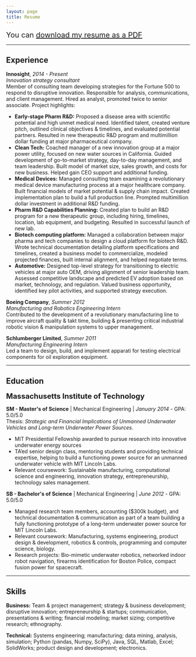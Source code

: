 ```yaml
---
layout: page
title: Resume
---
```


<span style="font-size:1.25rem;">You can <a href="public/Winston_Larson_Resume.pdf">download my resume as a PDF</a></span>

----

## Experience

**Innosight**, *2014 - Present*<br>
*Innovation strategy consultant*<br>
Member of consulting team developing strategies for the Fortune 500 to respond to disruptive innovation. Responsible for analysis, communications, and client management. Hired as analyst, promoted twice to senior associate. Project highlights:

* **Early-stage Pharm R&D:** Proposed a disease area with scientific potential and high unmet medical need. Identified talent, created venture pitch, outlined clinical objectives & timelines, and evaluated potential partners. Resulted in new therapeutic R&D program and multimillion dollar funding at major pharmaceutical company.
* **Clean Tech:** Coached manager of a new innovation group at a major power utility, focused on new water sources in California. Guided development of go-to-market strategy, day-to-day management, and team leadership. Built model of market size, sales growth, and costs for new business. Helped gain CEO support and additional funding.
* **Medical Devices:** Managed consulting team examining a revolutionary medical device manufacturing process at a major healthcare company. Built financial models of market potential & supply chain impact. Created implementation plan to build a full production line. Prompted multimillion dollar investment in additional R&D funding.
* **Pharm R&D Capabilities Planning:** Created plan to build an R&D program for a new therapeutic group, including hiring, timelines, location, lab equipment, and budgeting. Resulted in successful launch of new lab.
* **Biotech computing platform:** Managed a collaboration between major pharma and tech companies to design a cloud platform for biotech R&D. Wrote technical documentation detailing platform specifications and timelines, created a business model to commercialize, modeled projected finances, built internal alignment, and helped negotiate terms.
* **Automotive:** Designed top-level strategy for transitioning to electric vehicles at major auto OEM, driving alignment of senior leadership team. Assessed competitive landscape and predicted EV adoption based on market, technology, and regulation. Valued business opportunity, identified key pilot activities, and supported strategy execution.

**Boeing Company**, *Summer 2012*<br>
*Manufacturing and Robotics Engineering Intern*<br>
Contributed to the development of a revolutionary manufacturing line to improve aircraft quality & takt time, building & presenting critical industrial robotic vision & manipulation systems to upper management.

**Schlumberger Limited**, *Summer 2011*<br>
*Manufacturing Engineering Intern*<br>
Led a team to design, build, and implement apparati for testing electrical components for oil exploration equipment.

----

## Education

<span style="font-size:1.25rem;">**Massachusetts Institute of Technology**</span>

**SM - Master's of Science** | Mechanical Engineering | *January 2014* - GPA: 5.0/5.0<br>
Thesis: *Strategic and Financial Implications of Unmanned Underwater Vehicles and Long-term Underwater Power Sources.*<br>
* MIT Presidential Fellowship awarded to pursue research into innovative underwater energy sources
* TA’ed senior design class, mentoring students and providing technical expertise, helping to build a functioning power source for an unmanned underwater vehicle with MIT Lincoln Labs.
* Relevant coursework: Sustainable manufacturing, computational science and engineering, innovation strategy, entrepreneurship, technology sales management.

**SB  - Bachelor's of Science** | Mechanical Engineering | *June 2012* - GPA: 5.0/5.0<br>
* Managed research team members, accounting ($300k budget), and technical documentation & communication as part of a team building a fully functioning prototype of a long-term underwater power source for MIT Lincoln Labs.
* Relevant coursework: Manufacturing, systems engineering, product design & development, robotics & controls, programming and computer science, biology.
* Research projects: Bio-mimetic underwater robotics, networked indoor robot navigation, firearms identification for Boston Police, compact fusion power for spacecraft.

----

## Skills

**Business:** Team & project management; strategy & business development; disruptive innovation; entrepreneurship & startups; communication, presentations & writing; financial modeling; market sizing; competitive research; ethnography.

**Technical:** Systems engineering; manufacturing; data mining, analysis, simulation; Python (pandas, Numpy, SciPy), Java, SQL, Matlab, Excel; SolidWorks; product design and development; electronics.
